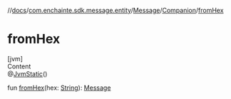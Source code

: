 //[docs](../../../index.md)/[com.enchainte.sdk.message.entity](../../index.md)/[Message](../index.md)/[Companion](index.md)/[fromHex](from-hex.md)



# fromHex  
[jvm]  
Content  
@[JvmStatic](https://kotlinlang.org/api/latest/jvm/stdlib/kotlin.jvm/-jvm-static/index.html)()  
  
fun [fromHex](from-hex.md)(hex: [String](https://kotlinlang.org/api/latest/jvm/stdlib/kotlin/-string/index.html)): [Message](../index.md)  



